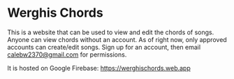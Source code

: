 # Werghis Chords

This is a website that can be used to view and edit the chords of songs.
Anyone can view chords without an account. As of right now, only approved accounts can create/edit songs. 
Sign up for an account, then email calebw2370@gmail.com for permissions.

It is hosted on Google Firebase:
https://werghischords.web.app
